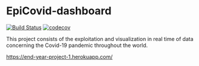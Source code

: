 # EpiCovid-dashboard
[![Build Status](https://travis-ci.com/YEP-project1-2019/EpiCovid-dashboard.svg?token=bQxGN9ym5y5H9DsyxUEu&branch=master)](https://travis-ci.com/YEP-project1-2019/EpiCovid-dashboard)
[![codecov](https://codecov.io/gh/MageNume/YEP_project1_2019/branch/master/graph/badge.svg?token=QIA226E0M8)](https://codecov.io/gh/MageNume/YEP_project1_2019)



This project consists of the exploitation and visualization in real time of data concerning the Covid-19 pandemic throughout the world.

https://end-year-project-1.herokuapp.com/
